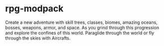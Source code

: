 # rpg-modpack
Create a new adventure with skill trees, classes, biomes, amazing oceans, bosses, weapons, armor, and space. As you grind through this progression and explore the confines of this world. Paraglide through the world or fly through the skies with Aircrafts.
